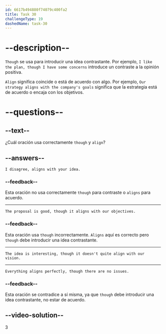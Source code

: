 ```yaml
---
id: 6617b494880f74079c400fa2
title: Task 30
challengeType: 19
dashedName: task-30
---
```


# --description--

`Though` se usa para introducir una idea contrastante. Por ejemplo, `I like the plan, though I have some concerns` introduce un contraste a la opinión positiva.

`Align` significa coincide o está de acuerdo con algo. Por ejemplo, `Our strategy aligns with the company's goals` significa que la estrategia está de acuerdo o encaja con los objetivos.

# --questions--

## --text--

¿Cuál oración usa correctamente `though` y `align`?

## --answers--

`I disagree, aligns with your idea.`

### --feedback--

Esta oración no usa correctamente `though` para contraste o `aligns` para acuerdo.

---

`The proposal is good, though it aligns with our objectives.`

### --feedback--

Esta oración usa `though` incorrectamente. `Aligns` aquí es correcto pero `though` debe introducir una idea contrastante.

---

`The idea is interesting, though it doesn't quite align with our vision.`

---

`Everything aligns perfectly, though there are no issues.`

### --feedback--

Esta oración se contradice a sí misma, ya que `though` debe introducir una idea contrastante, no estar de acuerdo.

## --video-solution--

3

